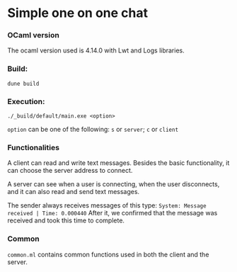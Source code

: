 # Simple one on one chat

### OCaml version

The ocaml version used is 4.14.0 with Lwt and Logs libraries.

### Build:

`dune build`

### Execution:

`./_build/default/main.exe <option>`

`option` can be one of the following: 
`s` or `server`; `c` or `client`

### Functionalities

A client can read and write text messages. 
Besides the basic functionality, 
it can choose the server address to connect.

A server can see when a user is connecting, 
when the user disconnects, 
and it can also read and send text messages.

The sender always receives messages of this type:
`System: Message received | Time: 0.000440`
After it, we confirmed that the message was received and took this time to complete.

### Common

`common.ml` contains common functions used 
in both the client and the server.
